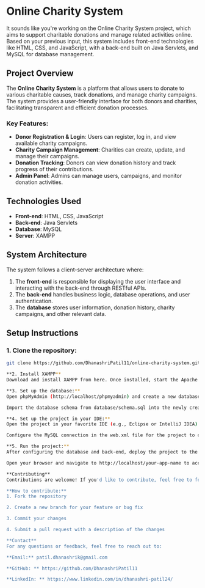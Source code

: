 # Online Charity System
It sounds like you're working on the Online Charity System project, which aims to support charitable donations and manage related activities online. Based on your previous input, this system includes front-end technologies like HTML, CSS, and JavaScript, with a back-end built on Java Servlets, and MySQL for database management.

## Project Overview

The **Online Charity System** is a platform that allows users to donate to various charitable causes, track donations, and manage charity campaigns. The system provides a user-friendly interface for both donors and charities, facilitating transparent and efficient donation processes.

### Key Features:
- **Donor Registration & Login**: Users can register, log in, and view available charity campaigns.
- **Charity Campaign Management**: Charities can create, update, and manage their campaigns.
- **Donation Tracking**: Donors can view donation history and track progress of their contributions.
- **Admin Panel**: Admins can manage users, campaigns, and monitor donation activities.

## Technologies Used
- **Front-end**: HTML, CSS, JavaScript
- **Back-end**: Java Servlets
- **Database**: MySQL
- **Server**: XAMPP

## System Architecture
The system follows a client-server architecture where:
1. The **front-end** is responsible for displaying the user interface and interacting with the back-end through RESTful APIs.
2. The **back-end** handles business logic, database operations, and user authentication.
3. The **database** stores user information, donation history, charity campaigns, and other relevant data.

## Setup Instructions

### 1. Clone the repository:
```bash
git clone https://github.com/DhanashriPatil11/online-charity-system.git

**2. Install XAMPP**
Download and install XAMPP from here. Once installed, start the Apache and MySQL servers.

**3. Set up the database:**
Open phpMyAdmin (http://localhost/phpmyadmin) and create a new database.

Import the database schema from database/schema.sql into the newly created database.

**4. Set up the project in your IDE:**
Open the project in your favorite IDE (e.g., Eclipse or IntelliJ IDEA).

Configure the MySQL connection in the web.xml file for the project to connect to the database.

**5. Run the project:**
After configuring the database and back-end, deploy the project to the XAMPP server and run it.

Open your browser and navigate to http://localhost/your-app-name to access the system.

**Contributing**
Contributions are welcome! If you'd like to contribute, feel free to fork the repository and submit a pull request with your improvements.

**How to contribute:**
1. Fork the repository

2. Create a new branch for your feature or bug fix

3. Commit your changes

4. Submit a pull request with a description of the changes

**Contact**
For any questions or feedback, feel free to reach out to:

**Email:** patil.dhanashrik@gmail.com

**GitHub: ** https://github.com/DhanashriPatil11

**LinkedIn: ** https://www.linkedin.com/in/dhanashri-patil24/
